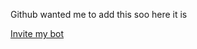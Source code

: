 Github wanted me to add this soo here it is

[Invite my bot](https://discord.com/api/oauth2/authorize?client_id=883868907998416906&permissions=8&scope=bot%20applications.commands)
